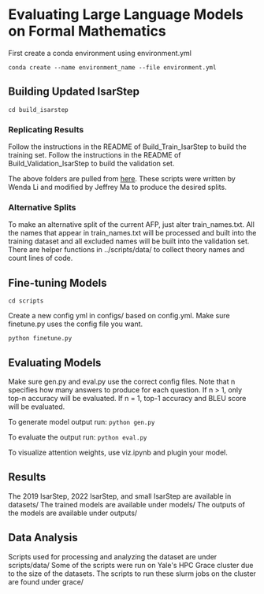 # Evaluating Large Language Models on Formal Mathematics

First create a conda environment using environment.yml

`conda create --name environment_name --file environment.yml`

## Building Updated IsarStep

`cd build_isarstep`

### Replicating Results

Follow the instructions in the README of Build\_Train\_IsarStep to build the training set.
Follow the instructions in the README of Build\_Validation\_IsarStep to build the validation set.

The above folders are pulled from [here](https://github.com/Wenda302/Build_IsarStep).
These scripts were written by Wenda Li and modified by Jeffrey Ma to produce the desired splits.

### Alternative Splits

To make an alternative split of the current AFP, just alter train\_names.txt.
All the names that appear in train\_names.txt will be processed and built into the training dataset and all excluded names will be built into the validation set.
There are helper functions in ../scripts/data/ to collect theory names and count lines of code.

## Fine-tuning Models

`cd scripts`

Create a new config yml in configs/ based on config.yml.
Make sure finetune.py uses the config file you want.

`python finetune.py`

## Evaluating Models

Make sure gen.py and eval.py use the correct config files.
Note that n specifies how many answers to produce for each question.
If n > 1, only top-n accuracy will be evaluated.
If n = 1, top-1 accuracy and BLEU score will be evaluated.

To generate model output run:
`python gen.py`

To evaluate the output run:
`python eval.py`

To visualize attention weights, use viz.ipynb and plugin your model.

## Results

The 2019 IsarStep, 2022 IsarStep, and small IsarStep are available in datasets/
The trained models are available under models/ 
The outputs of the models are available under outputs/

## Data Analysis

Scripts used for processing and analyzing the dataset are under scripts/data/
Some of the scripts were run on Yale's HPC Grace cluster due to the size of the datasets.
The scripts to run these slurm jobs on the cluster are found under grace/
